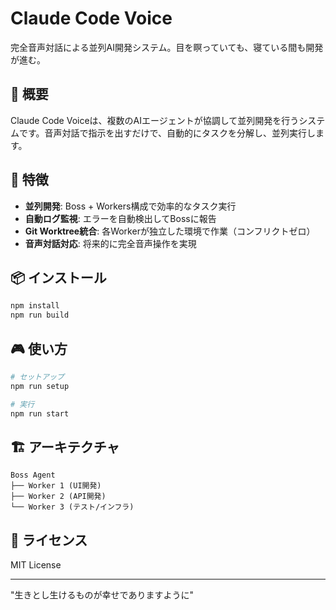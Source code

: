 # Claude Code Voice

完全音声対話による並列AI開発システム。目を瞑っていても、寝ている間も開発が進む。

## 🎯 概要

Claude Code Voiceは、複数のAIエージェントが協調して並列開発を行うシステムです。音声対話で指示を出すだけで、自動的にタスクを分解し、並列実行します。

## 🚀 特徴

- **並列開発**: Boss + Workers構成で効率的なタスク実行
- **自動ログ監視**: エラーを自動検出してBossに報告
- **Git Worktree統合**: 各Workerが独立した環境で作業（コンフリクトゼロ）
- **音声対話対応**: 将来的に完全音声操作を実現

## 📦 インストール

```bash
npm install
npm run build
```

## 🎮 使い方

```bash
# セットアップ
npm run setup

# 実行
npm run start
```

## 🏗️ アーキテクチャ

```
Boss Agent
├── Worker 1 (UI開発)
├── Worker 2 (API開発)
└── Worker 3 (テスト/インフラ)
```

## 📝 ライセンス

MIT License

---

"生きとし生けるものが幸せでありますように"